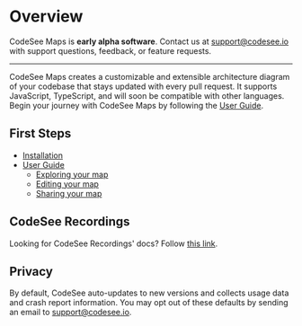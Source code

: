# Overview

CodeSee Maps is **early alpha software**. Contact us at [support@codesee.io](mailto:support@codesee.io) with support questions, feedback, or feature requests.

---

CodeSee Maps creates a customizable and extensible architecture diagram of your codebase that stays updated with every pull request. It supports JavaScript, TypeScript, and will soon be compatible with other languages. Begin your journey with CodeSee Maps by following the [User Guide](./installation/).

<!-- CodeSee Maps in Action
[slider to highlight 3-4 features] -->

## First Steps

* [Installation](./installation/) 
* [User Guide](./guide/)
    * [Exploring your map](./guide/#exploring-your-map)
    * [Editing your map](./guide/#editing-your-map)
    * [Sharing your map](./guide/#sharing-your-map)
<!-- TODO: Make different -->
<!-- * Accessibility
* Keyboard Shortcut Reference Sheet -->
<!-- * Community Maps -->

## CodeSee Recordings

Looking for CodeSee Recordings' docs? Follow [this link](https://docs.codesee.io/recordings).


## Privacy 

By default, CodeSee auto-updates to new versions and collects usage data and crash report information. You may opt out of these defaults by sending an email to [support@codesee.io](mailto:support@codesee.io).